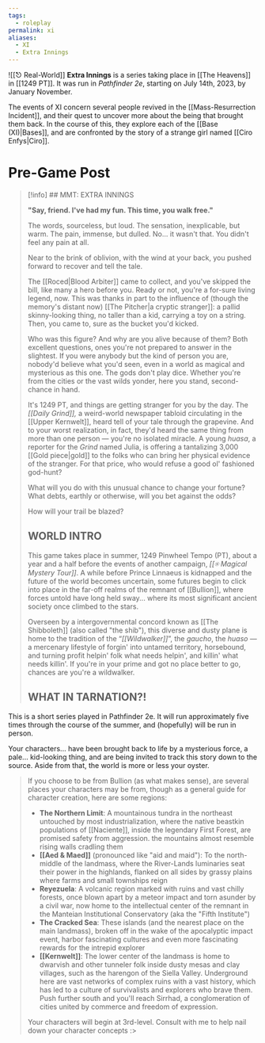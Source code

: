 ```yaml
---
tags:
  - roleplay
permalink: xi
aliases:
  - XI
  - Extra Innings
---
```

![[⎋ Real-World]]
**Extra Innings** is a series taking place in [[The Heavens]] in [[1249 PT]]. It was run in *Pathfinder 2e*, starting on July 14th, 2023, by January November.

The events of XI concern several people revived in the [[Mass-Resurrection Incident]], and their quest to uncover more about the being that brought them back. In the course of this, they explore each of the [[Base (XI)|Bases]], and are confronted by the story of a strange girl named [[Ciro Enfys|Ciro]].

# Pre-Game Post

> [!info] ## MMT: EXTRA INNINGS
>
>**"Say, friend. I've had my fun. This time, you walk free."**
>
>The words, sourceless, but loud. The sensation, inexplicable, but warm. The pain, immense, but dulled. No... it wasn't that. You didn't feel any pain at all. 
>
>Near to the brink of oblivion, with the wind at your back, you pushed forward to recover and tell the tale.
>
>The [[Roced|Blood Arbiter]] came to collect, and you've skipped the bill, like many a hero before you. Ready or not, you're a for-sure living legend, now. This was thanks in part to the influence of (though the memory's distant now) [[The Pitcher|a cryptic stranger]]: a pallid skinny-looking thing, no taller than a kid, carrying a toy on a string. Then, you came to, sure as the bucket you'd kicked.
>
>Who was this figure? And why are you alive because of them? Both excellent questions, ones you're not prepared to answer in the slightest. If you were anybody but the kind of person you are, nobody'd believe what you'd seen, even in a world as magical and mysterious as this one. The gods don't play dice. Whether you're from the cities or the vast wilds yonder, here you stand, second-chance in hand.
>
>It's 1249 PT, and things are getting stranger for you by the day. The *[[Daily Grind]],* a weird-world newspaper tabloid circulating in the [[Upper Kernwelt]], heard tell of your tale through the grapevine. And to your worst realization, in fact, they'd heard the same thing from more than one person — you're no isolated miracle. A young *huasa*, a reporter for the *Grind* named Julia, is offering a tantalizing 3,000 [[Gold piece|gold]] to the folks who can bring her physical evidence of the stranger. For that price, who would refuse a good ol' fashioned god-hunt?
>
>What will you do with this unusual chance to change your fortune? What debts, earthly or otherwise, will you bet against the odds? 
>
>How will your trail be blazed?
>
> ## WORLD INTRO
>
>This game takes place in summer, 1249 Pinwheel Tempo (PT), about a year and a half before the events of another campaign, *[[⍟ Magical Mystery Tour]]*. A while before Prince Linnaeus is kidnapped and the future of the world becomes uncertain, some futures begin to click into place in the far-off realms of the remnant of [[Bullion]], where forces untold have long held sway... where its most significant ancient society once climbed to the stars. 
>
>Overseen by a intergovernmental concord known as [[The Shibboleth]] (also called "the shib"), this diverse and dusty plane is home to the tradition of the “*[[Wildwalker]]*”, the *gaucho*, the *huaso* — a mercenary lifestyle of forgin' into untamed territory, horsebound, and turning profit helpin' folk what needs helpin', and killin' what needs killin'. If you're in your prime and got no place better to go, chances are you're a wildwalker.
>
> ## WHAT IN TARNATION?!
This is a short series played in Pathfinder 2e. It will run approximately five times through the course of the summer, and (hopefully) will be run in person.
>
Your characters... have been brought back to life by a mysterious force, a pale... kid-looking thing, and are being invited to track this story down to the source. Aside from that, the world is more or less your oyster. 
>
>If you choose to be from Bullion (as what makes sense), are several places your characters may be from, though as a general guide for character creation, here are some regions:
>
>- **The Northern Limit**: A mountainous tundra in the northeast untouched by most industrialization, where the native beastkin populations of [[Naciente]], inside the legendary First Forest, are promised safety from aggression. the mountains almost resemble rising walls cradling them
>- **[[Aed & Maed]]** (pronounced like "aid and maid"): To the north-middle of the landmass, where the River-Lands luminaries seat their power in the highlands, flanked on all sides by grassy plains where farms and small townships reign
>- **Reyezuela**: A volcanic region marked with ruins and vast chilly forests, once blown apart by a meteor impact and torn asunder by a civil war, now home to the intellectual center of the remnant in the Manteian Institutional Conservatory (aka the "Fifth Institute")
>- **The Cracked Sea**: These islands (and the nearest place on the main landmass), broken off in the wake of the apocalyptic impact event, harbor fascinating cultures and even more fascinating rewards for the intrepid explorer
>- **[[Kernwelt]]**: The lower center of the landmass is home to dwarvish and other tunneler folk inside dusty mesas and clay villages, such as the harengon of the Siella Valley. Underground here are vast networks of complex ruins with a vast history, which has led to a culture of survivalists and explorers who brave them. Push further south and you'll reach Sirrhad, a conglomeration of cities united by commerce and freedom of expression.
>
>Your characters will begin at 3rd-level. Consult with me to help nail down your character concepts :>